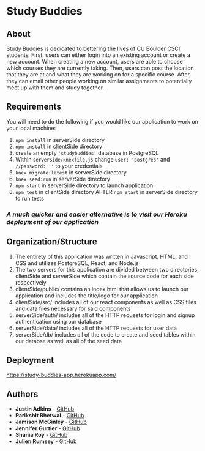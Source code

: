 # Study Buddies

## About 
Study Buddies is dedicated to bettering the lives of CU Boulder CSCI students. First, users can either login into an existing account or create a new account. When creating a new account, users are able to choose which courses they are currently taking. Then, users can post the location that they are at and what they are working on for a specific course. After, they can email other people working on similar assignments to potentially meet up with them and study together. 
## Requirements 
You will need to do the following if you would like our application to work on your local machine: 
1) ```npm install``` in serverSide directory 
2) ```npm install``` in clientSide directory 
3) create an empty ```'studybuddies'``` database in PostgreSQL
4) Within ```serverSide/knexfile.js``` change ```user: 'postgres'``` and  ```//password: ''``` to your credentials 
5) ```knex migrate:latest``` in serverSide directory 
6) ```knex seed:run``` in serverSide directory 
7) ```npm start``` in serverSide directory to launch application
8) ```npm test``` in clientSide directory AFTER ```npm start``` in serverSide directory to run tests 
### **_A much quicker and easier alternative is to visit our Heroku deployment of our application_**
## Organization/Structure
1) The entirety of this application was written in Javascript, HTML, and CSS and utilizes PostgreSQL, React, and Node.js
2) The two servers for this application are divided between two directories, clientSide and serverSide which contain the source code for each side respectively
3) clientSide/public/ contains an index.html that allows us to launch our application and includes the title/logo for our application 
4) clientSide/src/ includes all of our react components as well as CSS files and data files necessary for said components 
5) serverSide/auth/ includes all of the HTTP requests for login and signup authentication using our database 
6) serverSide/data/ includes all of the HTTP requests for user data 
7) serverSide/db/ includes all of the code to create and seed tables within our databse as well as all of the seed data
## Deployment 
https://study-buddies-app.herokuapp.com/
## Authors
* **Justin Adkins** - [GitHub](https://github.com/jadkins89) 
* **Parikshit Bhetwal** - [GitHub](https://github.com/pbhetwal)
* **Jamison McGinley** - [GitHub](https://github.com/jamc3951) 
* **Jennifer Gurtler** - [GitHub](https://github.com/jegu5171)
* **Shania Roy** - [GitHub](https://github.com/shro5435)
* **Julien Rumsey** - [GitHub](https://github.com/julienrumsey)
